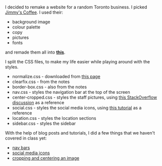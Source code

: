 I decided to remake a website for a random Toronto business. I picked [Jimmy's Coffee]. I used their:
* background image
* colour palette
* copy
* pictures
* fonts

and remade them all into **[this]**.

I split the CSS files, to make my life easier while playing around with the styles.
* normalize.css - downloaded from [this page]
* clearfix.css - from the notes
* border-box.css - also from the notes
* nav.css - styles the navigation bar at the top of the screen
* center-cropped.css - styles the staff pictures, using [this StackOverflow discussion] as a reference
* social.css - styles the social media icons, using [this tutorial] as a reference
* location.css - styles the location sections
* sidebar.css - styles the sidebar

With the help of blog posts and tutorials, I did a few things that we haven't covered in class yet:
* [nav bars]
* [social media icons]
* [cropping and centering an image]

[Jimmy's Coffee]:http://www.jimmyscoffee.ca
[this StackOverflow discussion]:http://stackoverflow.com/questions/11552380/how-to-automatically-crop-and-center-an-image
[this tutorial]:http://opensourcehacker.com/2013/04/22/charming-social-media-icons-with-font-awesome-and-css3/
[this page]:http://necolas.github.io/normalize.css/
[this]:http://najwaazer.com/jimmyscoffee
[nav bars]:http://css-snippets.com/simple-horizontal-navigation/
[social media icons]:http://opensourcehacker.com/2013/04/22/charming-social-media-icons-with-font-awesome-and-css3/
[cropping and centering an image]:http://stackoverflow.com/questions/11552380/how-to-automatically-crop-and-center-an-image
